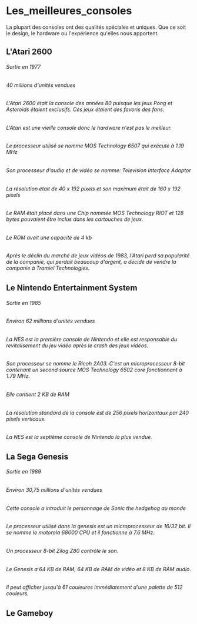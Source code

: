 # Les_meilleures_consoles



La plupart des consoles ont des qualités spéciales et uniques. Que ce soit le design, le hardware ou l'expérience qu'elles nous apportent.



## L'Atari 2600

###### Sortie en 1977
###### 40 millions d'unités vendues

###### L'Atari 2600 était la console des années 80 puisque les jeux Pong et Asteroids étaient exclusifs. Ces jeux étaient des favoris des fans.

###### L'Atari est une vieille console donc le hardware n'est pas le meilleur.

###### Le processeur utilisé se nomme MOS Technology 6507 qui exécute à 1.19 MHz

###### Son processeur d'audio et de vidéo se nomme: Television Interface Adaptor

###### La résolution était de 40 x 192 pixels et son maximum était de 160 x 192 pixels

###### Le RAM était placé dans une Chip nommée MOS Technology RIOT et 128 bytes pouvaient être inclus dans les cartouches de jeux.

###### Le ROM avait une capacité de 4 kb

###### Après le déclin du marché de jeux vidéos de 1983, l'Atari perd sa popularité de la companie, qui perdait beaucoup d'argent, a décidé de vendre la companie à Tramiel Technologies.


## Le Nintendo Entertainment System

###### Sortie en 1985
###### Environ 62 millions d'unités vendues

###### La NES est la première console de Nintendo et elle est responsable du revitalisement du jeu vidéo après le crash des jeux vidéos.

###### Son processeur se nomme le Ricoh 2A03. C'est un microprocesseur 8-bit contenant un second source MOS Technology 6502 core fonctionnant à 1.79 MHz.

###### Elle contient 2 KB de RAM

###### La résolution standard de la console est de 256 pixels horizontaux par 240 pixels verticaux.

###### La NES est la septième console de Nintendo la plus vendue.

## La Sega Genesis

###### Sortie en 1989
###### Environ 30,75 millions d'unités vendues

###### Cette console a introduit le personnage de Sonic the hedgehog au monde

###### Le processeur utilisé dans la genesis est un microprocesseur de 16/32 bit. Il se nomme le motorola 68000 CPU et il fonctionne à 7.6 MHz.

###### Un processeur 8-bit Zilog Z80 contrôle le son.

###### Le Genesis a 64 KB de RAM, 64 KB de RAM de vidéo et 8 KB de RAM audio.

###### Il peut afficher jusqu'à 61 couleures immédiatement d'une palette de 512 couleurs.

## Le Gameboy



